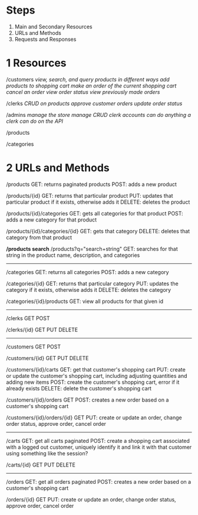 # Steps
1. Main and Secondary Resources
2. URLs and Methods
3. Requests and Responses

# 1 Resources
/customers
    _view, search, and query products in different ways_
    _add products to shopping cart_
    _make an order of the current shopping cart_
    _cancel an order_
    _view order status_
    _view previously made orders_ 

/clerks
    _CRUD on products_
    _approve customer orders_
    _update order status_

/admins
    _manage the store_
    _manage CRUD clerk accounts_
    _can do anything a clerk can do on the API_

/products

/categories 

# 2 URLs and Methods
/products
    GET: returns paginated products
    POST: adds a new product

/products/{id}
    GET: returns that particular product
    PUT: updates that particular product if it exists, otherwise adds it
    DELETE: deletes the product

/products/{id}/categories
    GET: gets all categories for that product
    POST: adds a new category for that product

/products/{id}/categories/{id}
    GET: gets that category
    DELETE: deletes that category from that product

**/products search**
/products?q="search+string"
    GET: searches for that string in the product name, description, and categories

--------------------------------------------------------

/categories
    GET: returns all categories
    POST: adds a new category

/categories/{id}
    GET: returns that particular category
    PUT: updates the category if it exists, otherwise adds it
    DELETE: deletes the category    

/categories/{id}/products
    GET: view all products for that given id

--------------------------------------------------------

/clerks
    GET
    POST

/clerks/{id}
    GET
    PUT
    DELETE

--------------------------------------------------------

/customers
    GET
    POST

/customers/{id}
    GET
    PUT
    DELETE

/customers/{id}/carts
    GET: get that customer's shopping cart
    PUT: create or update the customer's shopping cart, including adjusting quantities and adding new items
    POST: create the customer's shopping cart, error if it already exists
    DELETE: delete the customer's shopping cart

/customers/{id}/orders
    GET
    POST: creates a new order based on a customer's shopping cart

/customers/{id}/orders/{id}
    GET
    PUT: create or update an order, change order status, approve order, cancel order

--------------------------------------------------------

/carts
    GET: get all carts paginated
    POST: create a shopping cart associated with a logged out customer, uniquely identify it and link it with that customer using something like the session?

/carts/{id}
    GET 
    PUT
    DELETE

--------------------------------------------------------

/orders
    GET: get all orders paginated
    POST: creates a new order based on a customer's shopping cart

/orders/{id}
    GET
    PUT: create or update an order, change order status, approve order, cancel order
